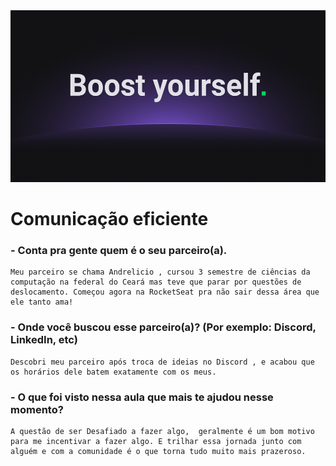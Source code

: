 <img src='boost_yourself.jpg' alt='wallpaper boost yourself' height='275' width='100%'>

# Comunicação eficiente

### - Conta pra gente quem é o seu parceiro(a).
   
    Meu parceiro se chama Andrelicio , cursou 3 semestre de ciências da computação na federal do Ceará mas teve que parar por questões de deslocamento. Começou agora na RocketSeat pra não sair dessa área que ele tanto ama!

### - Onde você buscou esse parceiro(a)? (Por exemplo: Discord, LinkedIn, etc)
    
    Descobri meu parceiro após troca de ideias no Discord , e acabou que os horários dele batem exatamente com os meus.
    

### - O que foi visto nessa aula que mais te ajudou nesse momento?
    
    A questão de ser Desafiado a fazer algo,  geralmente é um bom motivo para me incentivar a fazer algo. E trilhar essa jornada junto com alguém e com a comunidade é o que torna tudo muito mais prazeroso.